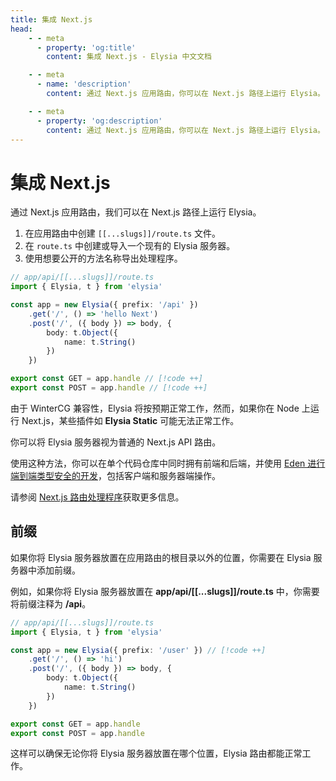 ```yaml
---
title: 集成 Next.js
head:
    - - meta
      - property: 'og:title'
        content: 集成 Next.js - Elysia 中文文档

    - - meta
      - name: 'description'
        content: 通过 Next.js 应用路由，你可以在 Next.js 路径上运行 Elysia。由于 WinterCG 兼容性，Elysia 将按预期正常工作。

    - - meta
      - property: 'og:description'
        content: 通过 Next.js 应用路由，你可以在 Next.js 路径上运行 Elysia。由于 WinterCG 兼容性，Elysia 将按预期正常工作。
---
```


# 集成 Next.js

通过 Next.js 应用路由，我们可以在 Next.js 路径上运行 Elysia。

1. 在应用路由中创建 `[[...slugs]]/route.ts` 文件。
2. 在 `route.ts` 中创建或导入一个现有的 Elysia 服务器。
3. 使用想要公开的方法名称导出处理程序。

```typescript
// app/api/[[...slugs]]/route.ts
import { Elysia, t } from 'elysia'

const app = new Elysia({ prefix: '/api' })
    .get('/', () => 'hello Next')
    .post('/', ({ body }) => body, {
        body: t.Object({
            name: t.String()
        })
    })

export const GET = app.handle // [!code ++]
export const POST = app.handle // [!code ++]
```

由于 WinterCG 兼容性，Elysia 将按预期正常工作，然而，如果你在 Node 上运行 Next.js，某些插件如 **Elysia Static** 可能无法正常工作。

你可以将 Elysia 服务器视为普通的 Next.js API 路由。

使用这种方法，你可以在单个代码仓库中同时拥有前端和后端，并使用 [Eden 进行端到端类型安全的开发](https://elysia.zhcndoc.com/eden/overview.html)，包括客户端和服务器端操作。

请参阅 [Next.js 路由处理程序](https://nextjs.org/docs/app/building-your-application/routing/route-handlers#static-route-handlers)获取更多信息。

## 前缀

如果你将 Elysia 服务器放置在应用路由的根目录以外的位置，你需要在 Elysia 服务器中添加前缀。

例如，如果你将 Elysia 服务器放置在 **app/api/[[...slugs]]/route.ts** 中，你需要将前缀注释为 **/api**。

```typescript
// app/api/[[...slugs]]/route.ts
import { Elysia, t } from 'elysia'

const app = new Elysia({ prefix: '/user' }) // [!code ++]
    .get('/', () => 'hi')
    .post('/', ({ body }) => body, {
        body: t.Object({
            name: t.String()
        })
    })

export const GET = app.handle
export const POST = app.handle
```

这样可以确保无论你将 Elysia 服务器放置在哪个位置，Elysia 路由都能正常工作。

